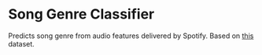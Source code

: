 # Song Genre Classifier
Predicts song genre from audio features delivered by Spotify. Based on [this](https://www.kaggle.com/grasslover/spotify-music-genre-list) dataset.
